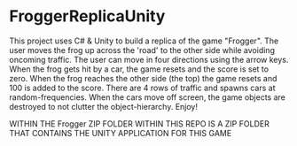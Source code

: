 # FroggerReplicaUnity
This project uses C# & Unity to build a replica of the game "Frogger".  The user moves the frog up across the 'road' to the other side while avoiding oncoming traffic.  The user can move in four directions using the arrow keys.  When the frog gets hit by a car, the game resets and the score is set to zero.  When the frog reaches the other side (the top) the game resets and 100 is added to the score.  There are 4 rows of traffic and spawns cars at random-frequencies.  When the cars move off screen, the game objects are destroyed to not clutter the object-hierarchy. Enjoy!

WITHIN THE Frogger ZIP FOLDER WITHIN THIS REPO IS A ZIP FOLDER THAT CONTAINS THE UNITY APPLICATION FOR THIS GAME
